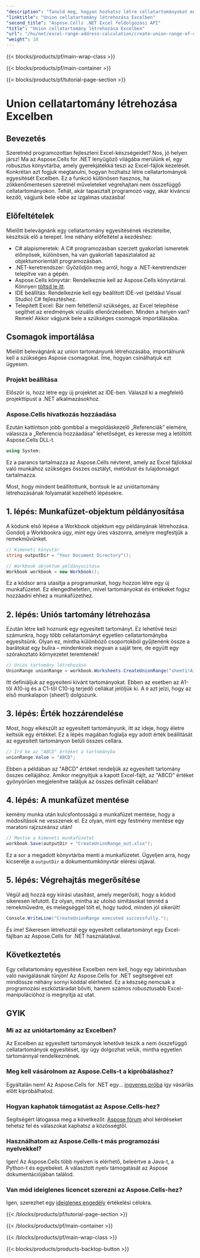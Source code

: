 ```yaml
---
"description": "Tanuld meg, hogyan hozhatsz létre cellatartományokat egyesítő elemekből Excelben az Aspose.Cells for .NET használatával egyszerű lépésekben. Fejleszd Excel-ismereteidet programozottan."
"linktitle": "Union cellatartomány létrehozása Excelben"
"second_title": "Aspose.Cells .NET Excel feldolgozási API"
"title": "Union cellatartomány létrehozása Excelben"
"url": "/hu/net/excel-range-address-calculation/create-union-range-of-cells-in-excel/"
"weight": 10
---
```


{{< blocks/products/pf/main-wrap-class >}}

{{< blocks/products/pf/main-container >}}

{{< blocks/products/pf/tutorial-page-section >}}

# Union cellatartomány létrehozása Excelben

## Bevezetés
Szeretnéd programozottan fejleszteni Excel-készségeidet? Nos, jó helyen jársz! Ma az Aspose.Cells for .NET lenyűgöző világába merülünk el, egy robusztus könyvtárba, amely gyerekjátékká teszi az Excel-fájlok kezelését. Konkrétan azt fogjuk megtanulni, hogyan hozhatsz létre cellatartományok egyesítését Excelben. Ez a funkció különösen hasznos, ha zökkenőmentesen szeretnél műveleteket végrehajtani nem összefüggő cellatartományokon. Tehát, akár tapasztalt programozó vagy, akár kíváncsi kezdő, vágjunk bele ebbe az izgalmas utazásba!
## Előfeltételek
Mielőtt belevágnánk egy cellatartomány egyesítésének részleteibe, készítsük elő a terepet. Íme néhány előfeltétel a kezdéshez:
- C# alapismeretek: A C# programozásban szerzett gyakorlati ismeretek előnyösek, különösen, ha van gyakorlati tapasztalatod az objektumorientált programozásban.
- .NET-keretrendszer: Győződjön meg arról, hogy a .NET-keretrendszer telepítve van a gépén.
- Aspose.Cells könyvtár: Rendelkeznie kell az Aspose.Cells könyvtárral. Könnyen [töltsd le itt](https://releases.aspose.com/cells/net/).
- IDE beállítás: Rendelkeznie kell egy beállított IDE-vel (például Visual Studio) C# fejlesztéshez.
- Telepített Excel: Bár nem feltétlenül szükséges, az Excel telepítése segíthet az eredmények vizuális ellenőrzésében.
Minden a helyén van? Remek! Akkor vágjunk bele a szükséges csomagok importálásába.
## Csomagok importálása
Mielőtt belevágnánk az union tartományunk létrehozásába, importálnunk kell a szükséges Aspose csomagokat. Íme, hogyan csinálhatjuk ezt ügyesen.
### Projekt beállítása
Először is, hozz létre egy új projektet az IDE-ben. Válaszd ki a megfelelő projekttípust a .NET alkalmazásokhoz.
### Aspose.Cells hivatkozás hozzáadása
Ezután kattintson jobb gombbal a megoldáskezelő „Referenciák” elemére, válassza a „Referencia hozzáadása” lehetőséget, és keresse meg a letöltött Aspose.Cells DLL-t. 
```csharp
using System;
```
Ez a parancs tartalmazza az Aspose.Cells névteret, amely az Excel fájlokkal való munkához szükséges összes osztályt, metódust és tulajdonságot tartalmazza.

Most, hogy mindent beállítottunk, bontsuk le az uniótartomány létrehozásának folyamatát kezelhető lépésekre.
## 1. lépés: Munkafüzet-objektum példányosítása
A kódunk első lépése a Workbook objektum egy példányának létrehozása. Gondolj a Workbookra úgy, mint egy üres vászonra, amelyre megfestjük a remekművünket.
```csharp
// Kimeneti könyvtár
string outputDir = "Your Document Directory"();

// Workbook objektum példányosítása
Workbook workbook = new Workbook();
```
Ez a kódsor arra utasítja a programunkat, hogy hozzon létre egy új munkafüzetet. Ez elengedhetetlen, mivel tartományokat és értékeket fogsz hozzáadni ehhez a munkafüzethez.
## 2. lépés: Uniós tartomány létrehozása
Ezután létre kell hoznunk egy egyesített tartományt. Ez lehetővé teszi számunkra, hogy több cellatartományt egyetlen cellatartományba egyesítsünk. Olyan ez, mintha különböző csoportokból gyűjtenénk össze a barátokat egy bulira – mindenkinek megvan a saját tere, de együtt egy szórakoztató környezetet teremtenek!
```csharp
// Uniós tartomány létrehozása
UnionRange unionRange = workbook.Worksheets.CreateUnionRange("sheet1!A1:A10,sheet1!C1:C10", 0);
```
Itt definiáljuk az egyesíteni kívánt tartományokat. Ebben az esetben az A1-től A10-ig és a C1-től C10-ig terjedő cellákat jelöljük ki. A `0` azt jelzi, hogy az első munkalapon (sheet1) dolgozunk.
## 3. lépés: Érték hozzárendelése
Most, hogy elkészült az egyesített tartományunk, itt az ideje, hogy életre keltsük egy értékkel. Ez a lépés magában foglalja egy adott érték beállítását az egyesített tartományon belüli összes cellára.
```csharp
// Írd be az "ABCD" értéket a tartományba
unionRange.Value = "ABCD";
```
Ebben a példában az "ABCD" értéket rendeljük az egyesített tartomány összes cellájához. Amikor megnyitjuk a kapott Excel-fájlt, az "ABCD" értéket gyönyörűen megjelenítve találjuk az összes definiált cellában!
## 4. lépés: A munkafüzet mentése
kemény munka után kulcsfontosságú a munkafüzet mentése, hogy a módosítások ne vesszenek el. Ez olyan, mint egy festmény mentése egy maratoni rajzszeánsz után!
```csharp
// Mentse a kimeneti munkafüzetet
workbook.Save(outputDir + "CreateUnionRange_out.xlsx");
```
Ez a sor a megadott könyvtárba menti a munkafüzetet. Ügyeljen arra, hogy kicserélje a `outputDir` a dokumentumkönyvtár elérési útjával. 
## 5. lépés: Végrehajtás megerősítése
Végül adj hozzá egy kiírási utasítást, amely megerősíti, hogy a kódod sikeresen lefutott. Ez olyan, mintha az utolsó simításokat tennéd a remekművedre, és melegséggel tölt el, hogy tudod, minden jól sikerült!
```csharp
Console.WriteLine("CreateUnionRange executed successfully.");
```
És íme! Sikeresen létrehoztál egy egyesített cellatartományt egy Excel-fájlban az Aspose.Cells for .NET használatával.
## Következtetés
Egy cellatartomány egyesítése Excelben nem kell, hogy egy labirintusban való navigálásnak tűnjön! Az Aspose.Cells for .NET segítségével ezt mindössze néhány sornyi kóddal elérheted. Ez a készség nemcsak a programozási eszköztáradat bővíti, hanem számos robusztusabb Excel-manipulációhoz is megnyitja az utat. 

## GYIK
### Mi az az uniótartomány az Excelben?
Az Excelben az egyesített tartományok lehetővé teszik a nem összefüggő cellatartományok egyesítését, így úgy dolgozhat velük, mintha egyetlen tartománnyal rendelkeznének.
### Meg kell vásárolnom az Aspose.Cells-t a kipróbáláshoz?
Egyáltalán nem! Az Aspose.Cells for .NET egy… [ingyenes próba](https://releases.aspose.com/) így vásárlás előtt kipróbálhatod.
### Hogyan kaphatok támogatást az Aspose.Cells-hez?
Segítségért látogassa meg a következőt: [Aspose fórum](https://forum.aspose.com/c/cells/9) ahol kérdéseket tehetsz fel és válaszokat kaphatsz a közösségtől.
### Használhatom az Aspose.Cells-t más programozási nyelvekkel?
Igen! Az Aspose.Cells több nyelven is elérhető, beleértve a Java-t, a Python-t és egyebeket. A választott nyelv támogatását az Aspose dokumentációjában találod.
### Van mód ideiglenes licencet szerezni az Aspose.Cells-hez?
Igen, szerezhet egy [ideiglenes engedély](https://purchase.aspose.com/temporary-license/) értékelési célokra.

{{< /blocks/products/pf/tutorial-page-section >}}

{{< /blocks/products/pf/main-container >}}

{{< /blocks/products/pf/main-wrap-class >}}

{{< blocks/products/products-backtop-button >}}